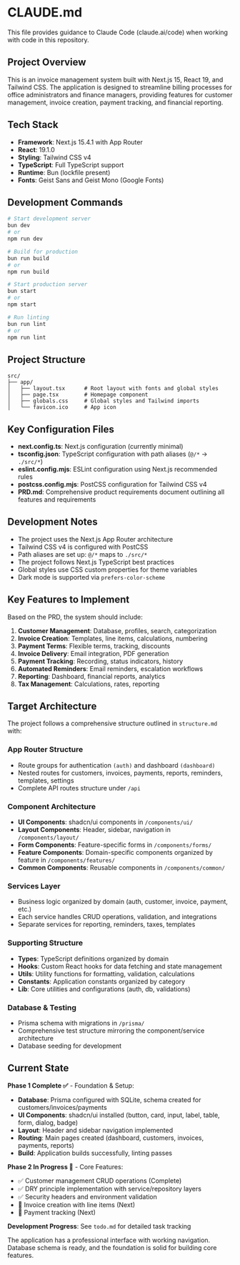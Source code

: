 # CLAUDE.md

This file provides guidance to Claude Code (claude.ai/code) when working with code in this repository.

## Project Overview

This is an invoice management system built with Next.js 15, React 19, and Tailwind CSS. The application is designed to streamline billing processes for office administrators and finance managers, providing features for customer management, invoice creation, payment tracking, and financial reporting.

## Tech Stack

- **Framework**: Next.js 15.4.1 with App Router
- **React**: 19.1.0
- **Styling**: Tailwind CSS v4
- **TypeScript**: Full TypeScript support
- **Runtime**: Bun (lockfile present)
- **Fonts**: Geist Sans and Geist Mono (Google Fonts)

## Development Commands

```bash
# Start development server
bun dev
# or
npm run dev

# Build for production
bun run build
# or
npm run build

# Start production server
bun start
# or
npm start

# Run linting
bun run lint
# or
npm run lint
```

## Project Structure

```
src/
├── app/
│   ├── layout.tsx      # Root layout with fonts and global styles
│   ├── page.tsx        # Homepage component
│   ├── globals.css     # Global styles and Tailwind imports
│   └── favicon.ico     # App icon
```

## Key Configuration Files

- **next.config.ts**: Next.js configuration (currently minimal)
- **tsconfig.json**: TypeScript configuration with path aliases (`@/*` → `./src/*`)
- **eslint.config.mjs**: ESLint configuration using Next.js recommended rules
- **postcss.config.mjs**: PostCSS configuration for Tailwind CSS v4
- **PRD.md**: Comprehensive product requirements document outlining all features and requirements

## Development Notes

- The project uses the Next.js App Router architecture
- Tailwind CSS v4 is configured with PostCSS
- Path aliases are set up: `@/*` maps to `./src/*`
- The project follows Next.js TypeScript best practices
- Global styles use CSS custom properties for theme variables
- Dark mode is supported via `prefers-color-scheme`

## Key Features to Implement

Based on the PRD, the system should include:

1. **Customer Management**: Database, profiles, search, categorization
2. **Invoice Creation**: Templates, line items, calculations, numbering
3. **Payment Terms**: Flexible terms, tracking, discounts
4. **Invoice Delivery**: Email integration, PDF generation
5. **Payment Tracking**: Recording, status indicators, history
6. **Automated Reminders**: Email reminders, escalation workflows
7. **Reporting**: Dashboard, financial reports, analytics
8. **Tax Management**: Calculations, rates, reporting

## Target Architecture

The project follows a comprehensive structure outlined in `structure.md` with:

### App Router Structure
- Route groups for authentication `(auth)` and dashboard `(dashboard)`
- Nested routes for customers, invoices, payments, reports, reminders, templates, settings
- Complete API routes structure under `/api`

### Component Architecture
- **UI Components**: shadcn/ui components in `/components/ui/`
- **Layout Components**: Header, sidebar, navigation in `/components/layout/`
- **Form Components**: Feature-specific forms in `/components/forms/`
- **Feature Components**: Domain-specific components organized by feature in `/components/features/`
- **Common Components**: Reusable components in `/components/common/`

### Services Layer
- Business logic organized by domain (auth, customer, invoice, payment, etc.)
- Each service handles CRUD operations, validation, and integrations
- Separate services for reporting, reminders, taxes, templates

### Supporting Structure
- **Types**: TypeScript definitions organized by domain
- **Hooks**: Custom React hooks for data fetching and state management
- **Utils**: Utility functions for formatting, validation, calculations
- **Constants**: Application constants organized by category
- **Lib**: Core utilities and configurations (auth, db, validations)

### Database & Testing
- Prisma schema with migrations in `/prisma/`
- Comprehensive test structure mirroring the component/service architecture
- Database seeding for development

## Current State

**Phase 1 Complete ✅** - Foundation & Setup:
- **Database**: Prisma configured with SQLite, schema created for customers/invoices/payments
- **UI Components**: shadcn/ui installed (button, card, input, label, table, form, dialog, badge)
- **Layout**: Header and sidebar navigation implemented
- **Routing**: Main pages created (dashboard, customers, invoices, payments, reports)
- **Build**: Application builds successfully, linting passes

**Phase 2 In Progress 🔄** - Core Features:
- ✅ Customer management CRUD operations (Complete)
- ✅ DRY principle implementation with service/repository layers
- ✅ Security headers and environment validation
- 🔄 Invoice creation with line items (Next)
- 🔄 Payment tracking (Next)

**Development Progress**: See `todo.md` for detailed task tracking

The application has a professional interface with working navigation. Database schema is ready, and the foundation is solid for building core features.